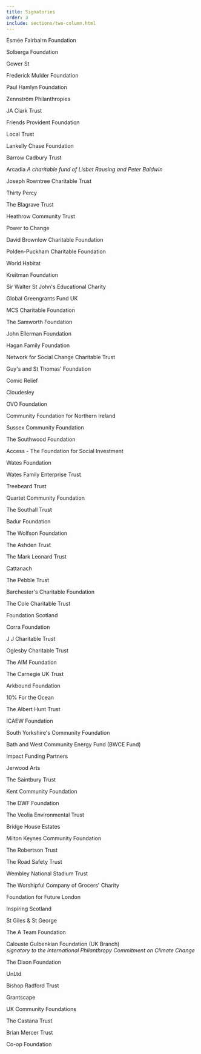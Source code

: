 ```yaml
---
title: Signatories
order: 3
include: sections/two-column.html
---
```

Esmée Fairbairn Foundation

Solberga Foundation

Gower St

Frederick Mulder Foundation

Paul Hamlyn Foundation

Zennström Philanthropies

JA Clark Trust

Friends Provident Foundation

Local Trust

Lankelly Chase Foundation

Barrow Cadbury Trust

Arcadia *A charitable fund of Lisbet Rausing and Peter Baldwin*

Joseph Rowntree Charitable Trust

Thirty Percy

The Blagrave Trust

Heathrow Community Trust

Power to Change

David Brownlow Charitable Foundation

Polden-Puckham Charitable Foundation

World Habitat

Kreitman Foundation

Sir Walter St John's Educational Charity

Global Greengrants Fund UK

MCS Charitable Foundation

The Samworth Foundation

John Ellerman Foundation

Hagan Family Foundation

Network for Social Change Charitable Trust

Guy's and St Thomas' Foundation

Comic Relief

Cloudesley

OVO Foundation

Community Foundation for Northern Ireland

Sussex Community Foundation

The Southwood Foundation

Access - The Foundation for Social Investment   

Wates Foundation 

Wates Family Enterprise Trust

Treebeard Trust

Quartet Community Foundation

The Southall Trust

Badur Foundation

The Wolfson Foundation

The Ashden Trust

The Mark Leonard Trust

Cattanach

The Pebble Trust

Barchester's Charitable Foundation

The Cole Charitable Trust

Foundation Scotland

Corra Foundation

J J Charitable Trust

Oglesby Charitable Trust

The AIM Foundation

The Carnegie UK Trust

Arkbound Foundation

10% For the Ocean

The Albert Hunt Trust

ICAEW Foundation

South Yorkshire's Community Foundation

Bath and West Community Energy Fund (BWCE Fund)

Impact Funding Partners

Jerwood Arts

The Saintbury Trust

Kent Community Foundation

The DWF Foundation

The Veolia Environmental Trust

Bridge House Estates

Milton Keynes Community Foundation

The Robertson Trust

The Road Safety Trust

Wembley National Stadium Trust

The Worshipful Company of Grocers' Charity

Foundation for Future London

Inspiring Scotland

St Giles & St George

The A Team Foundation

Calouste Gulbenkian Foundation (UK Branch) \
*signatory to the International Philanthropy Commitment on Climate Change*

The Dixon Foundation

UnLtd

Bishop Radford Trust

Grantscape

UK Community Foundations

The Castana Trust

Brian Mercer Trust

Co-op Foundation